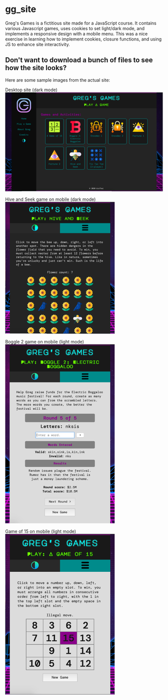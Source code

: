 # gg_site

Greg's Games is a fictitious site made for a JavaScript course. It contains various Javascript games, uses cookies to set light/dark mode, and implements a responsive design with a mobile menu. This was a nice exercise in learning how to implement cookies, closure functions, and using JS to enhance site interactivity.

## Don't want to download a bunch of files to see how the site looks?

Here are some sample images from the actual site:

Desktop site (dark mode)<br>
<img src="demo_img1.png" alt="Image of game page on desktop, dark mode enabled" width="700"/>

Hive and Seek game on mobile (dark mode)<br>
<img src="demo_img2.png" alt="Image of Hive and Seek game on mobile (dark mode)" width="350"/>

Boggle 2 game on mobile (light mode)<br>
<img src="demo_img3.png" alt="Image of Boggle 2 game on mobile (light mode)" width="350"/>

Game of 15 on mobile (light mode)<br>
<img src="demo_img4.png" alt="Image of Game of 15 on mobile (light mode)" width="350"/>
